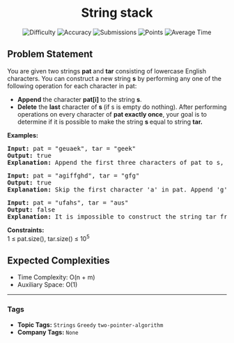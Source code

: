 <h1 align="center">String stack</h1>

<p align="center">
  <img alt="Difficulty" title="Difficulty" src="https://custom-icon-badges.demolab.com/badge/Difficulty: Medium-1F222E?style=for-the-badge&logoColor=white&logo=fire"/>
  <img alt="Accuracy" title="Accuracy" src="https://custom-icon-badges.demolab.com/badge/Accuracy: 46.69%25-1F222E?style=for-the-badge&logoColor=white&logo=target"/>
  <img alt="Submissions" title="Submissions" src="https://custom-icon-badges.demolab.com/badge/Submissions: 19K+-1F222E?style=for-the-badge&logoColor=white&logo=repo"/>
  <img alt="Points" title="Points" src="https://custom-icon-badges.demolab.com/badge/Points: 4-1F222E?style=for-the-badge&logoColor=white&logo=award"/>
  <img alt="Average Time" title="Average Time" src="https://custom-icon-badges.demolab.com/badge/Average%20Time: N/A-1F222E?style=for-the-badge&logoColor=white&logo=clock"/>
</p>

## Problem Statement

You are given two strings <b>pat </b>and <b>tar</b> consisting of lowercase English characters. You can construct a new string <b>s</b> by performing any one of the following operation for each character in pat:

- <b>Append</b> the character <b>pat[i] </b>to the string <b>s</b>.
- <b>Delete</b> the <b>last</b> character of <b>s </b>(if s is empty do nothing).
After performing operations on every character of <b>pat exactly once</b>, your goal is to determine if it is possible to make the string <b>s </b>equal to string <b>tar.</b>

<b>Examples:</b>

<pre><b>Input: </b>pat = "geuaek", tar = "geek"<br><b>Output: </b>true<br><b>Explanation: </b>Append the first three characters of pat to s, resulting in s = "geu". Delete the last character for 'a', leaving s = "ge". Then, append the last two characters 'e' and 'k' from pat to s, resulting in s = "geek", which matches tar.</pre>

<pre><b>Input: </b>pat = "agiffghd", tar = "gfg"<br><b>Output: </b>true<br><b>Explanation: </b>Skip the first character 'a' in pat. Append 'g' and 'i' to s, resulting in s = "gi". Delete the last character for 'f', leaving s = "g". Append 'f', 'g', and 'h' to s, resulting in s = "gfgh". Finally, delete the last character for 'd', leaving s = "gfg", which matches tar.</pre>

<pre><b>Input: </b>pat = "ufahs", tar = "aus"<br><b>Output: </b>false<br><b>Explanation: </b>It is impossible to construct the string tar from pat with the given operations.<br></pre>

<b>Constraints:<br></b>1 ≤ pat.size(), tar.size() ≤ 10<sup>5</sup><br>

## Expected Complexities
- Time Complexity: O(n + m)
- Auxiliary Space: O(1)

<hr>

### Tags
- **Topic Tags:** `Strings` `Greedy` `two-pointer-algorithm`
- **Company Tags:** `None`
